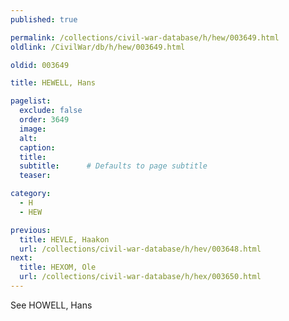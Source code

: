 ```yaml
---
published: true

permalink: /collections/civil-war-database/h/hew/003649.html
oldlink: /CivilWar/db/h/hew/003649.html

oldid: 003649

title: HEWELL, Hans

pagelist:
  exclude: false
  order: 3649
  image: 
  alt:
  caption:
  title:
  subtitle:      # Defaults to page subtitle
  teaser:

category: 
  - H 
  - HEW

previous:
  title: HEVLE, Haakon
  url: /collections/civil-war-database/h/hev/003648.html  
next:
  title: HEXOM, Ole
  url: /collections/civil-war-database/h/hex/003650.html   
---
```

See HOWELL, Hans